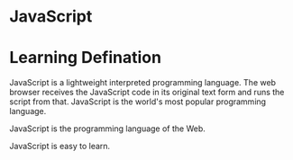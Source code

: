 # JavaScript
# Learning Defination
JavaScript is a lightweight interpreted programming language. The web browser receives the JavaScript code in its original text form and runs the script from that.
JavaScript is the world's most popular programming language.

JavaScript is the programming language of the Web.

JavaScript is easy to learn.
